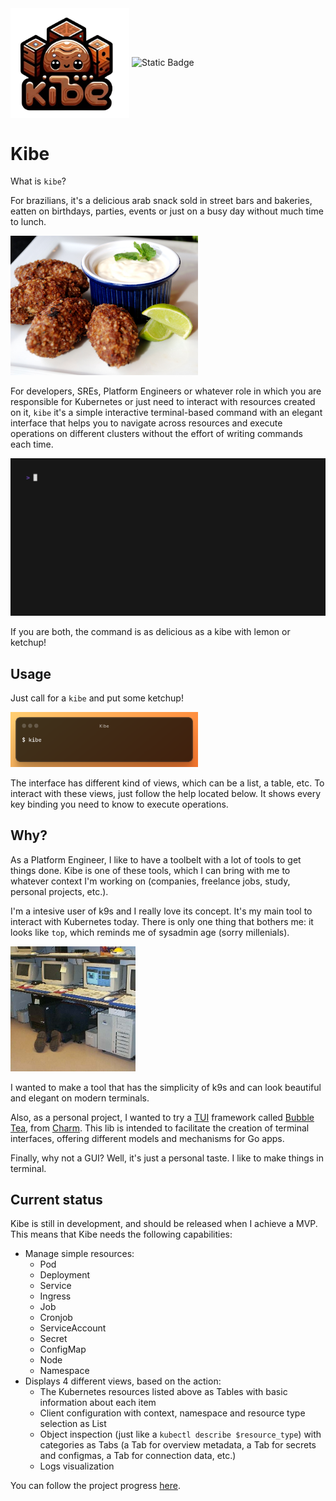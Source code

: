 <img src="assets/kibe_logo.png" alt="drawing" width="190" style="vertical-align:middle"/>

<img alt="Static Badge" src="https://img.shields.io/badge/development_status-alpha-995b3c?style=flat">

# Kibe

What is `kibe`? 

For brazilians, it's a delicious arab snack sold in street bars and bakeries, eatten on birthdays, parties, events or just on a busy day without much time to lunch.  

<img src="assets/kibe_real.jpeg" alt="drawing" width="300"/>

For developers, SREs, Platform Engineers or whatever role in which you are responsible for Kubernetes or just need to interact with resources created on it, `kibe` it's a simple interactive terminal-based command with an elegant interface that helps you to navigate across resources and execute operations on different clusters without the effort of writing commands each time.

<img src="assets/kibe_usage.gif" alt="drawing" width="600"/>

If you are both, the command is as delicious as a kibe with lemon or ketchup!  

## Usage

Just call for a `kibe` and put some ketchup!

<img src="assets/kibe_command.png" alt="drawing" width="300"/>

The interface has different kind of views, which can be a list, a table, etc. To interact with these views, just follow the help located below. It shows every key binding you need to know to execute operations.



## Why?

As a Platform Engineer, I like to have a toolbelt with a lot of tools to get things done. Kibe is one of these tools, which I can bring with me to whatever context I'm working on (companies, freelance jobs, study, personal projects, etc.).

I'm a intesive user of k9s and I really love its concept. It's my main tool to interact with Kubernetes today. There is only one thing that bothers me: it looks like `top`, which reminds me of sysadmin age (sorry millenials). 

<img src="assets/sysadmin.jpeg" alt="drawing" width="200" height="200"/>

I wanted to make a tool that has the simplicity of k9s and can look beautiful and elegant on modern terminals.  

Also, as a personal project, I wanted to try a [TUI](https://en.wikipedia.org/wiki/Text-based_user_interface) framework called [Bubble Tea](https://github.com/charmbracelet/bubbletea), from [Charm](https://charm.sh/). This lib is intended to facilitate the creation of terminal interfaces, offering different models and mechanisms for Go apps.  

Finally, why not a GUI? Well, it's just a personal taste. I like to make things in terminal.

## Current status

Kibe is still in development, and should be released when I achieve a MVP. This means that Kibe needs the following capabilities:

- Manage simple resources:
  - Pod
  - Deployment
  - Service
  - Ingress
  - Job
  - Cronjob
  - ServiceAccount
  - Secret
  - ConfigMap
  - Node
  - Namespace
- Displays 4 different views, based on the action:
  - The Kubernetes resources listed above as Tables with basic information about each item
  - Client configuration with context, namespace and resource type selection as List
  - Object inspection (just like a `kubectl describe $resource_type`) with categories as Tabs (a Tab for overview metadata, a Tab for secrets and configmas, a Tab for connection data, etc.)
  - Logs visualization

You can follow the project progress [here](https://github.com/users/momarques/projects/1).